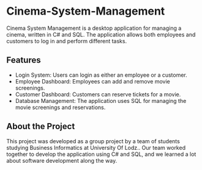 # Cinema-System-Management

Cinema System Management is a desktop application for managing a cinema, written in C# and SQL. The application allows both employees and customers to log in and perform different tasks.

## Features

* Login System: Users can login as either an employee or a customer.
* Employee Dashboard: Employees can add and remove movie screenings.
* Customer Dashboard: Customers can reserve tickets for a movie.
* Database Management: The application uses SQL for managing the movie screenings and reservations.

## About the Project

This project was developed as a group project by a team of students studying Business Informatics at University Of Lodz.. Our team worked together to develop the application using C# and SQL, and we learned a lot about software development along the way.
